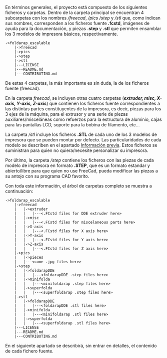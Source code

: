 
En términos generales, el proyecto está compuesto de los siguientes ficheros y carpetas. Dentro de la carpeta principal se encuentran 4 subcarpetas con los nombres _/freecad_, _/pics_ _/step_ y _/stl_ que, como indican sus nombres, corresponden a los ficheros fuente **.fcstd**, imágenes de ayuda para la documentación, y piezas **.step** y **.stl** que permiten ensamblar los 3 modelos de impresora básicos, respectivamente.
~~~
->foldarap_escalable
	|->freecad
	|->pics
	|->step
	|->stl
	|---LICENSE
	|---README.md
	|---CONTRIBUTING.md
~~~
De estas 4 carpetas, la más importante es sin duda, la de los ficheros fuente (freecad). 

En la carpeta _freecad_, se incluyen otras cuatro carpetas (***extruder, misc, X-axis, Y-axis, Z-axis***) que contienen los ficheros fuente correspondientes a las distintas partes constituyentes de la impresora, es decir, piezas para los 3 ejes de la máquina, para el extrusor y una serie de piezas auxiliares/misceláneas como refuerzos para la estructura de aluminio, cajas para las pantallas LCD, soporte para la bobina de filamento, etc...

La carpeta _/stl_ incluye los ficheros **.STL** de cada uno de los 3 modelos de impresora que se pueden montar por defecto. Las particularidades de cada modelo se describen en el apartado [Información previa](https://github.com/isidorogv/foldarap_escalable/wiki/Informaci%C3%B3n-previa). Estos ficheros se suministran para quien no quiera/necesite personalizar su impresora.

Por último, la carpeta _/step_ contiene los ficheros con las piezas de cada modelo de impresora en formato **.STEP**, que es un formato estandar y abierto/libre para que quien no use FreeCad, pueda modificar las piezas a su antojo con su programa CAD favorito.

Con toda este información, el árbol de carpetas completo se muestra a continuación:
~~~
->foldarap_escalable
	|->freecad
	| 	|->extruder
	|	|	|---<.FCstd files for DDE extruder here>
	|	|->misc
	|	|	|---<.FCstd files for miscelaneous parts here>
	|	|->X-axis
	|	|	|---<.FCstd files for X axis here>
	|	|->Y-axis
	|	|	|---<.FCstd files for Y axis here>
	|	|->Z-axis
	|	|	|---<.FCstd files for Z axis here>
	|->pics
	|	|->pieces
	|	|---<some .jpg files here>
	|->step
	|	|->foldarapDDE
	|	|	|---<foldarapDDE .step files here>
	|	|->minifolda
	|	|	|---<minifoldarap .step files here>
	|	|->superfolda
	|	|	|---<superfoldarap .step files here>	
	|->stl
	|	|->foldarapDDE
	|	|	|---<foldarapDDE .stl files here>
	|	|->minifolda
	|	|	|---<minifoldarap .stl files here>
	|	|->superfolda
	|	|	|---<superfoldarap .stl files here>
	|---LICENSE
	|---README.md
	|---CONTRIBUTING.md
~~~
En el siguiente apartado se describirá, sin entrar en detalles, el contenido de cada fichero fuente.

